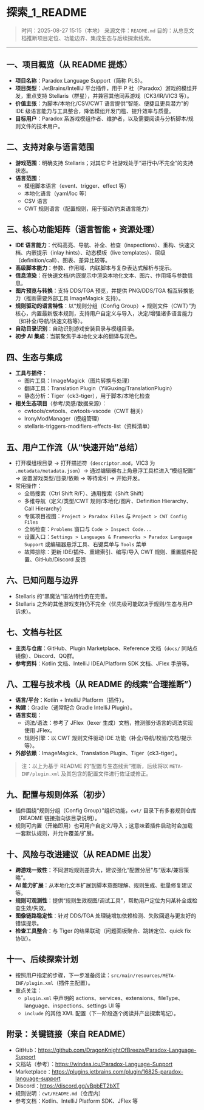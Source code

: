 # 探索_1_README

> 时间：2025-08-27 15:15（本地）
> 来源文件：`README.md`
> 目的：从总览文档推断项目定位、功能边界、集成生态与后续探索线索。

---

## 一、项目概览（从 README 提炼）

- **项目名称**：Paradox Language Support（简称 PLS）。
- **项目类型**：JetBrains/IntelliJ 平台插件，用于 P 社（Paradox）游戏的模组开发，重点支持 Stellaris（群星），并兼容其他同系游戏（CK3/IR/VIC3 等）。
- **价值主张**：为脚本/本地化/CSV/CWT 语言提供“智能、便捷且更具潜力”的 IDE 级语言能力与工具整合，降低模组开发门槛、提升效率与质量。
- **目标用户**：Paradox 系游戏模组作者、维护者，以及需要阅读与分析脚本/规则文件的技术用户。

## 二、支持对象与语言范围

- **游戏范围**：明确支持 Stellaris；对其它 P 社游戏处于“进行中/不完全”的支持状态。
- **语言范围**：
  - 模组脚本语言（event、trigger、effect 等）
  - 本地化语言（yaml/loc 等）
  - CSV 语言
  - CWT 规则语言（配置规则，用于驱动/约束语言能力）

## 三、核心功能矩阵（语言智能 + 资源处理）

- **IDE 语言能力**：代码高亮、导航、补全、检查（inspections）、重构、快速文档、内嵌提示（inlay hints）、动态模板（live templates）、层级（definition/call）、图表、差异比较等。
- **高级脚本能力**：参数、作用域、内联脚本与复杂表达式解析与提示。
- **信息渲染**：在快速文档/内嵌提示中渲染本地化文本、图片、作用域与参数信息。
- **图片预览与转换**：支持 DDS/TGA 预览，并提供 PNG/DDS/TGA 相互转换能力（推断需要外部工具 ImageMagick 支持）。
- **规则驱动的语言特性**：以“规则分组（Config Group）+ 规则文件（CWT）”为核心，内置最新版本规则，支持用户自定义与导入，决定/增强诸多语言能力（如补全/导航/快速文档等）。
- **自动目录识别**：自动识别游戏安装目录与模组目录。
- **初步 AI 集成**：当前聚焦于本地化文本的翻译与润色。

## 四、生态与集成

- **工具与插件**：
  - 图片工具：ImageMagick（图片转换与处理）
  - 翻译工具：Translation Plugin（YiiGuxing/TranslationPlugin）
  - 静态分析：Tiger（ck3-tiger），用于脚本/本地化检查
- **相关生态项目**（参考/灵感/数据来源）：
  - cwtools/cwtools、cwtools-vscode（CWT 相关）
  - IronyModManager（模组管理）
  - stellaris-triggers-modifiers-effects-list（资料清单）

## 五、用户工作流（从“快速开始”总结）

- 打开模组根目录 → 打开描述符（`descriptor.mod`，VIC3 为 `.metadata/metadata.json`）→ 通过编辑器右上角悬浮工具栏进入“模组配置” → 设置游戏类型/目录/依赖 → 等待索引 → 开始开发。
- 常用操作：
  - 全局搜索（Ctrl Shift R/F）、通用搜索（Shift Shift）
  - 多维导航（定义/类型/CWT 规则/本地化/图片、Definition Hierarchy、Call Hierarchy）
  - 专属项目视图：`Project > Paradox Files` 与 `Project > CWT Config Files`
  - 全局检查：`Problems` 窗口与 `Code > Inspect Code...`
  - 设置入口：`Settings > Languages & Frameworks > Paradox Language Support` 或编辑器悬浮工具、右键菜单与 `Tools` 菜单
  - 故障排除：更新 IDE/插件、重建索引、编写/导入 CWT 规则、重置插件配置、GitHub/Discord 反馈

## 六、已知问题与边界

- Stellaris 的“黑魔法”语法特性仍在完善。
- Stellaris 之外的其他游戏支持仍不完全（优先级可能取决于规则/生态与用户诉求）。

## 七、文档与社区

- **主页与仓库**：GitHub、Plugin Marketplace、Reference 文档（`docs/` 同站点镜像）、Discord、QQ群。
- **参考资料**：Kotlin 文档、IntelliJ IDEA/Platform SDK 文档、JFlex 手册等。

## 八、工程与技术栈（从 README 的线索“合理推断”）

- **语言/平台**：Kotlin + IntelliJ Platform（插件）。
- **构建**：Gradle（通常配合 Gradle IntelliJ Plugin）。
- **语言实现**：
  - 词法/语法：参考了 JFlex（lexer 生成）文档，推测部分语言的词法实现使用 JFlex。
  - 规则引擎：以 CWT 规则文件驱动 IDE 功能（补全/导航/校验/文档/提示等）。
- **外部依赖**：ImageMagick、Translation Plugin、Tiger（ck3-tiger）。

> 注：以上为基于 README 的“配置与生态线索”推断，后续将以 `META-INF/plugin.xml` 及其包含的配置文件进行佐证或修正。

## 九、配置与规则体系（初步）

- 插件围绕“规则分组（Config Group）”组织功能，`cwt/` 目录下有多套规则仓库（README 链接指向该目录说明）。
- 规则可内置（开箱即用）也可用户自定义/导入；这意味着插件启动时会加载一套默认规则，并允许覆盖/扩展。

## 十、风险与改进建议（从 README 出发）

- **跨游戏一致性**：不同游戏规则差异大，建议强化“配置分层”与“版本/兼容策略”。
- **AI 能力扩展**：从本地化文本扩展到脚本意图理解、规则生成、批量修复建议等。
- **规则可观测性**：提供“规则生效视图/调试工具”，帮助用户定位为何某补全或检查生效/失效。
- **图像链路稳定性**：针对 DDS/TGA 处理链增加依赖检测、失败回退与更友好的错误提示。
- **检查工具整合**：与 Tiger 的结果联动（问题面板聚合、跳转定位、quick fix 协议）。

## 十一、后续探索计划

- 按照用户指定的步骤，下一步准备阅读：`src/main/resources/META-INF/plugin.xml`（插件主配置）。
- 重点关注：
  - `plugin.xml` 中声明的 actions、services、extensions、fileType、language、inspections、settings UI 等
  - `include` 的其他 XML 配置（下一阶段逐个阅读并产出探索笔记）。

## 附录：关键链接（来自 README）

- GitHub：<https://github.com/DragonKnightOfBreeze/Paradox-Language-Support>
- 文档站（参考）：<https://windea.icu/Paradox-Language-Support>
- Marketplace：<https://plugins.jetbrains.com/plugin/16825-paradox-language-support>
- Discord：<https://discord.gg/vBpbET2bXT>
- 规则说明：`cwt/README.md`（仓库内）
- 参考文档：Kotlin、IntelliJ Platform SDK、JFlex 等
